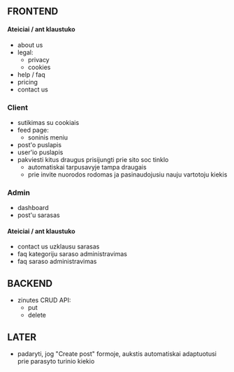 ## FRONTEND

#### Ateiciai / ant klaustuko

- about us
- legal:
  - privacy
  - cookies
- help / faq
- pricing
- contact us

### Client

- sutikimas su cookiais
- feed page:
  - soninis meniu
- post'o puslapis
- user'io puslapis
- pakviesti kitus draugus prisijungti prie sito soc tinklo
  - automatiskai tarpusavyje tampa draugais
  - prie invite nuorodos rodomas ja pasinaudojusiu nauju vartotoju kiekis

### Admin

- dashboard
- post'u sarasas

#### Ateiciai / ant klaustuko

- contact us uzklausu sarasas
- faq kategoriju saraso administravimas
- faq saraso administravimas

## BACKEND

- zinutes CRUD API:
  - put
  - delete

## LATER

- padaryti, jog "Create post" formoje, aukstis automatiskai adaptuotusi prie parasyto turinio kiekio
